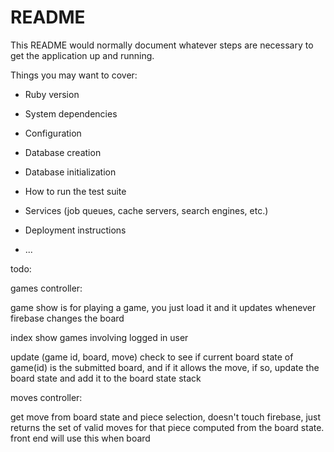 # README

This README would normally document whatever steps are necessary to get the
application up and running.

Things you may want to cover:

* Ruby version

* System dependencies

* Configuration

* Database creation

* Database initialization

* How to run the test suite

* Services (job queues, cache servers, search engines, etc.)

* Deployment instructions

* ...


todo:

games controller:

game show is for playing a game, you just load it and it updates whenever firebase changes the board


index show games involving logged in user

update (game id, board, move)
check to see if current board state of game(id) is the submitted board, and if it allows the move, if so, update the board state and add it to the board state stack

moves controller:

get move from board state and piece selection, doesn't touch firebase, just returns the set of valid moves for that piece computed from the board state. front end will use this when board

